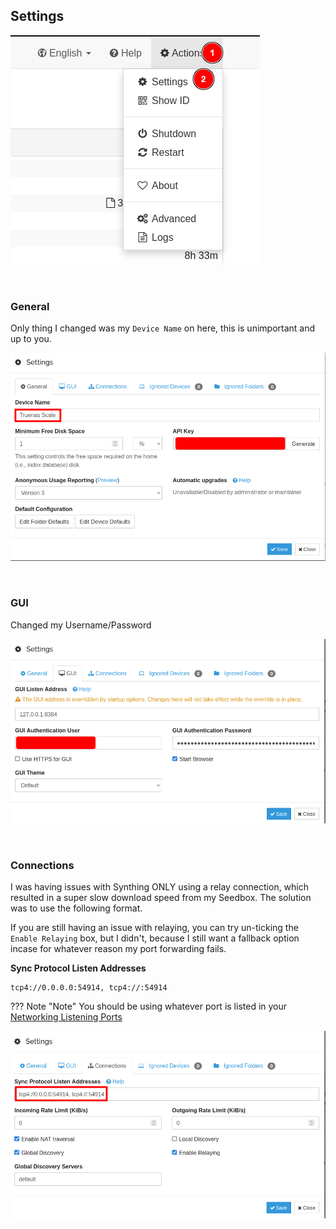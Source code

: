 ## Settings

![!To Settings: syncthing](images/in-app/to_settings.png)

<br >

### General

Only thing I changed was my `Device Name` on here, this is unimportant and up to you.

![!Name: Device Name](images/in-app/settings_general.png)

<br >

### GUI

Changed my Username/Password

![!Name: GUI](images/in-app/settings_gui.png)

<br >

### Connections

I was having issues with Synthing ONLY using a relay connection, which resulted in a super slow download speed from my Seedbox. The solution was to use the following format. 

If you are still having an issue with relaying, you can try un-ticking the `Enable Relaying` box, but I didn't, because I still want a fallback option incase for whatever reason my port forwarding fails. 

**Sync Protocol Listen Addresses**
```
tcp4://0.0.0.0:54914, tcp4://:54914
```

??? Note "Note"
    You should be using whatever port is listed in your [Networking Listening Ports](https://heavysetup.info/applications/syncthing/installation/#listening-ports)


![!Name: GUI](images/in-app/settings_connections.png)

<br >
